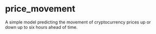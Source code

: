 # price_movement
A simple model predicting the movement of cryptocurrency prices up or down up to six hours ahead of time.
